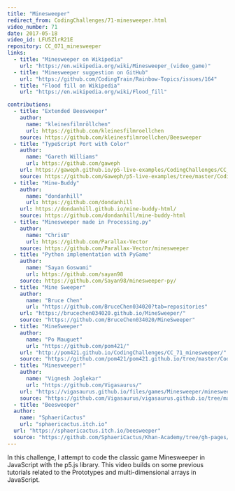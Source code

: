 ```yaml
---
title: "Minesweeper"
redirect_from: CodingChallenges/71-minesweeper.html
video_number: 71
date: 2017-05-18
video_id: LFU5ZlrR21E
repository: CC_071_minesweeper
links:
  - title: "Minesweeper on Wikipedia"
    url: "https://en.wikipedia.org/wiki/Minesweeper_(video_game)"
  - title: "Minesweeper suggestion on GitHub"
    url: "https://github.com/CodingTrain/Rainbow-Topics/issues/164"
  - title: "Flood fill on Wikipedia"
    url: "https://en.wikipedia.org/wiki/Flood_fill"

contributions:
  - title: "Extended Beesweeper"
    author:
      name: "kleinesfilmröllchen"
      url: https://github.com/kleinesfilmroellchen
    source: https://github.com/kleinesfilmroellchen/Beesweeper
  - title: "TypeScript Port with Color"
    author:
      name: "Gareth Williams"
      url: https://github.com/gaweph
    url: https://gaweph.github.io/p5-live-examples/CodingChallenges/CC_071_minesweeper/
    source: https://github.com/Gaweph/p5-live-examples/tree/master/CodingChallenges/CC_071_minesweeper
  - title: "Mine-Buddy"
    author:
      name: "dondanhill"
      url: https://github.com/dondanhill
    url: https://dondanhill.github.io/mine-buddy-html/
    source: https://github.com/dondanhill/mine-buddy-html
  - title: "Minesweeper made in Processing.py"
    author:
      name: "ChrisB"
      url: https://github.com/Parallax-Vector
    source: https://github.com/Parallax-Vector/minesweeper
  - title: "Python implementation with PyGame"
    author:
      name: "Sayan Goswami"
      url: https://github.com/sayan98
    source: https://github.com/Sayan98/minesweeper-py/
  - title: "Mine Sweeper"
    author:
      name: "Bruce Chen"
      url: "https://github.com/BruceChen034020?tab=repositories"
    url: "https://brucechen034020.github.io/MineSweeper/"
    source: "https://github.com/BruceChen034020/MineSweeper"
  - title: "MineSweeper"
    author:
      name: "Po Mauguet"
      url: "https://github.com/pom421/"
    url: "http://pom421.github.io/CodingChallenges/CC_71_minesweeper/"
    source: "https://github.com/pom421/pom421.github.io/tree/master/CodingChallenges/CC_71_minesweeper"
  - title: "Minesweeper!"
    author:
      name: "Vignesh Joglekar"
      url: "https://github.com/Vigasaurus/"
    url: "https://vigasaurus.github.io/files/games/Minesweeper/minesweeper"
    source: "https://github.com/Vigasaurus/vigasaurus.github.io/tree/master/files/games/Minesweeper"
  - title: "Beesweeper"
  author:
    name: "SphaeriCactus"
    url: "sphaericactus.itch.io"
  url: "https://sphaericactus.itch.io/beesweeper"
  source: "https://github.com/SphaeriCactus/Khan-Academy/tree/gh-pages/Beesweeper"
---
```


In this challenge, I attempt to code the classic game Minesweeper in JavaScript with the p5.js library. This video builds on some previous tutorials related to the Prototypes and multi-dimensional arrays in JavaScript.
